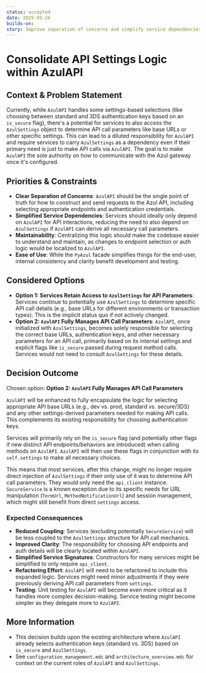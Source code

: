 ```yaml
---
status: accepted
date: 2025-05-26
builds-on:
story: Improve separation of concerns and simplify service dependencies by centralizing API endpoint and authentication parameter selection within the AzulAPI client.
---
```


# Consolidate API Settings Logic within AzulAPI

## Context & Problem Statement

Currently, while `AzulAPI` handles some settings-based selections (like choosing between standard and 3DS authentication keys based on an `is_secure` flag), there's a potential for services to also access the `AzulSettings` object to determine API call parameters like base URLs or other specific settings. This can lead to a diluted responsibility for `AzulAPI` and require services to carry `AzulSettings` as a dependency even if their primary need is just to make API calls via `AzulAPI`. The goal is to make `AzulAPI` the sole authority on how to communicate with the Azul gateway once it's configured.

## Priorities & Constraints

- **Clear Separation of Concerns**: `AzulAPI` should be the single point of truth for how to construct and send requests to the Azul API, including selecting appropriate endpoints and authentication credentials.
- **Simplified Service Dependencies**: Services should ideally only depend on `AzulAPI` for API interactions, reducing the need to also depend on `AzulSettings` if `AzulAPI` can derive all necessary call parameters.
- **Maintainability**: Centralizing this logic should make the codebase easier to understand and maintain, as changes to endpoint selection or auth logic would be localized to `AzulAPI`.
- **Ease of Use**: While the `PyAzul` facade simplifies things for the end-user, internal consistency and clarity benefit development and testing.

## Considered Options

- **Option 1: Services Retain Access to `AzulSettings` for API Parameters**: Services continue to potentially use `AzulSettings` to determine specific API call details (e.g., base URLs for different environments or transaction types). This is the implicit status quo if not actively changed.
- **Option 2: `AzulAPI` Fully Manages API Call Parameters**: `AzulAPI`, once initialized with `AzulSettings`, becomes solely responsible for selecting the correct base URLs, authentication keys, and other necessary parameters for an API call, primarily based on its internal settings and explicit flags like `is_secure` passed during request method calls. Services would not need to consult `AzulSettings` for these details.

## Decision Outcome

Chosen option: **Option 2: `AzulAPI` Fully Manages API Call Parameters**

`AzulAPI` will be enhanced to fully encapsulate the logic for selecting appropriate API base URLs (e.g., dev vs. prod, standard vs. secure/3DS) and any other settings-derived parameters needed for making API calls. This complements its existing responsibility for choosing authentication keys.

Services will primarily rely on the `is_secure` flag (and potentially other flags if new distinct API endpoints/behaviors are introduced) when calling methods on `AzulAPI`. `AzulAPI` will then use these flags in conjunction with its `self.settings` to make all necessary choices.

This means that most services, after this change, might no longer require direct injection of `AzulSettings` if their only use of it was to determine API call parameters. They would only need the `api_client` instance. `SecureService` is a known exception due to its specific needs for URL manipulation (`TermUrl`, `MethodNotificationUrl`) and session management, which might still benefit from direct `settings` access.

### Expected Consequences

- **Reduced Coupling**: Services (excluding potentially `SecureService`) will be less coupled to the `AzulSettings` structure for API call mechanics.
- **Improved Clarity**: The responsibility for choosing API endpoints and auth details will be clearly located within `AzulAPI`.
- **Simplified Service Signatures**: Constructors for many services might be simplified to only require `api_client`.
- **Refactoring Effort**: `AzulAPI` will need to be refactored to include this expanded logic. Services might need minor adjustments if they were previously deriving API call parameters from `settings`.
- **Testing**: Unit testing for `AzulAPI` will become even more critical as it handles more complex decision-making. Service testing might become simpler as they delegate more to `AzulAPI`.

## More Information

- This decision builds upon the existing architecture where `AzulAPI` already selects authentication keys (standard vs. 3DS) based on `is_secure` and `AzulSettings`.
- See `configuration_management.mdc` and `architecture_overview.mdc` for context on the current roles of `AzulAPI` and `AzulSettings`.
